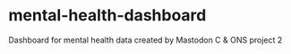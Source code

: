 # mental-health-dashboard
Dashboard for mental health data created by Mastodon C &amp; ONS project 2
